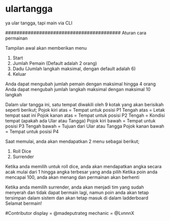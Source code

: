 # ulartangga
ya ular tangga, tapi main via CLI

#########################################
Aturan cara permainan

Tampilan awal akan memberikan menu
1. Start
2. Jumlah Pemain (Default adalah 2 orang)
3. Dadu (Jumlah langkah maksimal, dengan default adalah 6)
4. Keluar

Anda dapat mengubah jumlah pemain dengan maksimal hingga 4 orang
Anda dapat mengubah jumlah langkah maksimal dengan maksimal 10 langkah

Dalam ular tangga ini, satu tempat diwakili oleh 9 kotak yang akan berisikah seperti berikut;
Pojok kiri atas   = Tempat untuk posisi P1
Tengah atas       = Letak tempat saat ini
Pojok kanan atas  = Tempat untuk posisi P2
Tengah            = Kondisi tempat (apakah ada Ular atau Tangga)
Pojok kiri bawah  = Tempat untuk posisi P3
Tengah bawah      = Tujuan dari Ular atau Tangga 
Pojok kanan bawah = Tempat untuk posisi P4

Saat memulai, anda akan mendapatkan 2 menu sebagai berikut;
1.  Roll Dice
2.  Surrender

Ketika anda memilih untuk roll dice, anda akan mendapatkan angka secara acak mulai dari 1 hingga angka terbesar yang anda pilih
Ketika poin anda mencapai 100, anda akan menang dan permainan akan berhenti

Ketika anda memilih surrender, anda akan menjadi tim yang sudah menyerah dan tidak dapat bermain lagi, namun poin anda akan tetap tersimpan dalam sistem dan akan tetap masuk di dalam ladderboard
Selamat bermain!


#Contributor
display = @madeputrateg
mechanic = @LvnnnX

